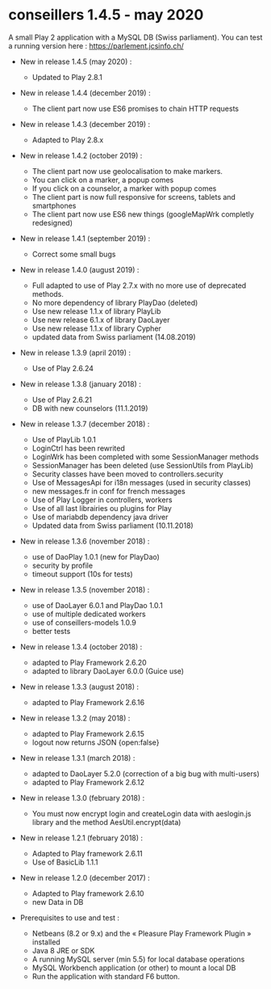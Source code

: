 # conseillers 1.4.5 - may 2020
A small Play 2 application with a MySQL DB (Swiss parliament).
You can test a running version here : https://parlement.jcsinfo.ch/

* New in release 1.4.5 (may 2020) :
  * Updated to Play 2.8.1

* New in release 1.4.4 (december 2019) :
  * The client part now use ES6 promises to chain HTTP requests

* New in release 1.4.3 (december 2019) :
  * Adapted to Play 2.8.x

* New in release 1.4.2 (october 2019) :
  * The client part now use geolocalisation to make markers.
  * You can click on a marker, a popup comes
  * If you click on a counselor, a marker with popup comes
  * The client part is now full responsive for screens, tablets and smartphones
  * The client part now use ES6 new things (googleMapWrk completly redesigned)

* New in release 1.4.1 (september 2019) :
  * Correct some small bugs
  
* New in release 1.4.0 (august 2019) :
  * Full adapted to use of Play 2.7.x with no more use of deprecated methods.
  * No more dependency of library PlayDao (deleted)
  * Use new release 1.1.x of library PlayLib
  * Use new release 6.1.x of library DaoLayer
  * Use new release 1.1.x of library Cypher
  * updated data from Swiss parliament (14.08.2019)

* New in release 1.3.9 (april 2019) :
  * Use of Play 2.6.24

* New in release 1.3.8 (january 2018) :
  * Use of Play 2.6.21
  * DB with new counselors (11.1.2019)

* New in release 1.3.7 (december 2018) :
  * Use of PlayLib 1.0.1
  * LoginCtrl has been rewrited
  * LoginWrk has been completed with some SessionManager methods
  * SessionManager has been deleted (use SessionUtils from PlayLib)
  * Security classes have been moved to controllers.security
  * Use of MessagesApi for i18n messages (used in security classes)
  * new messages.fr in conf for french messages
  * Use of Play Logger in controllers, workers
  * Use of all last librairies ou plugins for Play
  * Use of mariabdb dependency java driver
  * Updated data from Swiss parliament (10.11.2018)

* New in release 1.3.6 (november 2018) :
  * use of DaoPlay 1.0.1 (new for PlayDao)
  * security by profile
  * timeout support (10s for tests)

* New in release 1.3.5 (november 2018) :
  * use of DaoLayer 6.0.1 and PlayDao 1.0.1
  * use of multiple dedicated workers
  * use of conseillers-models 1.0.9
  * better tests

* New in release 1.3.4 (october 2018) :
  * adapted to Play Framework 2.6.20
  * adapted to library DaoLayer 6.0.0 (Guice use)

* New in release 1.3.3 (august 2018) :
  * adapted to Play Framework 2.6.16

* New in release 1.3.2 (may 2018) :
  * adapted to Play Framework 2.6.15
  * logout now returns JSON {open:false}

* New in release 1.3.1 (march 2018) :
  * adapted to DaoLayer 5.2.0 (correction of a big bug with multi-users)
  * adapted to Play Framework 2.6.12

* New in release 1.3.0 (february 2018) :
  * You must now encrypt login and createLogin data with aeslogin.js
library and the method AesUtil.encrypt(data)

* New in release 1.2.1 (february 2018) :
  * Adapted to Play framework 2.6.11
  * Use of BasicLib 1.1.1

* New in release 1.2.0 (december 2017) :
  * Adapted to Play framework 2.6.10
  * new Data in DB

* Prerequisites to use and test :
  * Netbeans (8.2 or 9.x) and the « Pleasure Play Framework Plugin » installed
  * Java 8 JRE or SDK
  * A running MySQL server (min 5.5) for local database operations
  * MySQL Workbench application (or other) to mount a local DB
  * Run the application with standard F6 button.




